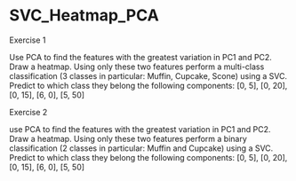 # SVC_Heatmap_PCA

Exercise 1
  
  Use PCA to find the features with the greatest variation in PC1 and PC2. Draw a heatmap. Using only these two features perform a multi-class
  classification (3 classes in particular: Muffin, Cupcake, Scone) using a SVC. Predict to which
  class they belong the following components: [0, 5], [0, 20], [0, 15], [6, 0], [5, 50]

Exercise 2

  use PCA to find the features with the greatest variation in PC1 and PC2. Draw a heatmap. Using only these two features perform a binary classification
  (2 classes in particular: Muffin and Cupcake) using a SVC. Predict to which class they belong
  the following components: [0, 5], [0, 20], [0, 15], [6, 0], [5, 50]
